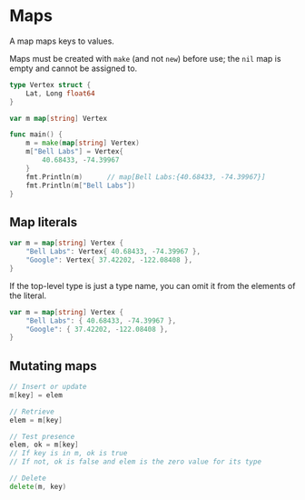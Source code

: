 # Maps

A map maps keys to values.

Maps must be created with `make` (and not `new`) before use; the `nil` map is empty and cannot be assigned to.

``` go
type Vertex struct {
    Lat, Long float64
}

var m map[string] Vertex

func main() {
    m = make(map[string] Vertex)
    m["Bell Labs"] = Vertex{
        40.68433, -74.39967
    }
    fmt.Println(m)      // map[Bell Labs:{40.68433, -74.39967}]
    fmt.Println(m["Bell Labs"])
}
```

## Map literals

``` go
var m = map[string] Vertex {
    "Bell Labs": Vertex{ 40.68433, -74.39967 },
    "Google": Vertex{ 37.42202, -122.08408 },
}
```

If the top-level type is just a type name, you can omit it from the elements of the literal.

``` go
var m = map[string] Vertex {
    "Bell Labs": { 40.68433, -74.39967 },
    "Google": { 37.42202, -122.08408 },
}
```

## Mutating maps

``` go
// Insert or update
m[key] = elem

// Retrieve
elem = m[key]

// Test presence
elem, ok = m[key]
// If key is in m, ok is true
// If not, ok is false and elem is the zero value for its type

// Delete
delete(m, key)
```
